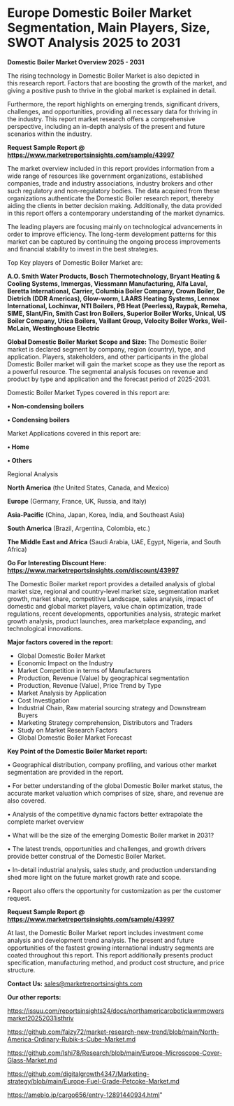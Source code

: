 # Europe Domestic Boiler Market Segmentation, Main Players, Size, SWOT Analysis 2025 to 2031

<Strong> Domestic Boiler Market Overview 2025 - 2031</strong>

The rising technology in Domestic Boiler Market is also depicted in this research report. Factors that are boosting the growth of the market, and giving a positive push to thrive in the global market is explained in detail.

Furthermore, the report highlights on emerging trends, significant drivers, challenges, and opportunities, providing all necessary data for thriving in the industry. This report market research offers a comprehensive perspective, including an in-depth analysis of the present and future scenarios within the industry.

<strong>Request Sample Report @ <a href=https://www.marketreportsinsights.com/sample/43997>https://www.marketreportsinsights.com/sample/43997</a></strong>

The market overview included in this report provides information from a wide range of resources like government organizations, established companies, trade and industry associations, industry brokers and other such regulatory and non-regulatory bodies. The data acquired from these organizations authenticate the Domestic Boiler research report, thereby aiding the clients in better decision making. Additionally, the data provided in this report offers a contemporary understanding of the market dynamics.

The leading players are focusing mainly on technological advancements in order to improve efficiency. The long-term development patterns for this market can be captured by continuing the ongoing process improvements and financial stability to invest in the best strategies.

Top Key players of Domestic Boiler Market are:

<strong>A.O. Smith Water Products, Bosch Thermotechnology, Bryant Heating & Cooling Systems, Immergas, Viessmann Manufacturing, Alfa Laval, Beretta International, Carrier, Columbia Boiler Company, Crown Boiler, De Dietrich (DDR Americas), Glow-worm, LAARS Heating Systems, Lennox International, Lochinvar, NTI Boilers, PB Heat (Peerless), Raypak, Remeha, SIME, Slant/Fin, Smith Cast Iron Boilers, Superior Boiler Works, Unical, US Boiler Company, Utica Boilers, Vaillant Group, Velocity Boiler Works, Weil-McLain, Westinghouse Electric</strong>

<strong><b>Global Domestic Boiler Market Scope and Size:</b></strong>
The Domestic Boiler market is declared segment by company, region (country), type, and application. Players, stakeholders, and other participants in the global Domestic Boiler market will gain the market scope as they use the report as a powerful resource. The segmental analysis focuses on revenue and product by type and application and the forecast period of 2025-2031.

Domestic Boiler Market Types covered in this report are:

<strong>•  Non-condensing boilers

•  Condensing boilers</strong>

Market Applications covered in this report are:

<strong>•  Home

•  Others</strong> 

Regional Analysis

<strong>North America</strong> (the United States, Canada, and Mexico)

<strong>Europe</strong> (Germany, France, UK, Russia, and Italy)

<strong>Asia-Pacific</strong> (China, Japan, Korea, India, and Southeast Asia)

<strong>South America</strong> (Brazil, Argentina, Colombia, etc.)

<strong>The Middle East and Africa</strong> (Saudi Arabia, UAE, Egypt, Nigeria, and South Africa)

<strong>Go For Interesting Discount Here: <a href=https://www.marketreportsinsights.com/discount/43997>https://www.marketreportsinsights.com/discount/43997</a></strong>

The Domestic Boiler market report provides a detailed analysis of global market size, regional and country-level market size, segmentation market growth, market share, competitive Landscape, sales analysis, impact of domestic and global market players, value chain optimization, trade regulations, recent developments, opportunities analysis, strategic market growth analysis, product launches, area marketplace expanding, and technological innovations.

<strong><b>Major factors covered in the report:</b></strong>
<ul>
  <li>Global Domestic Boiler Market </li>
  <li>Economic Impact on the Industry</li>
  <li>Market Competition in terms of Manufacturers</li>
  <li>Production, Revenue (Value) by geographical segmentation</li>
  <li>Production, Revenue (Value), Price Trend by Type</li>
  <li>Market Analysis by Application</li>
  <li>Cost Investigation</li>
  <li>Industrial Chain, Raw material sourcing strategy and Downstream Buyers</li>
  <li>Marketing Strategy comprehension, Distributors and Traders</li>
  <li>Study on Market Research Factors</li>
  <li>Global Domestic Boiler Market Forecast</li>
</ul>

<strong><b>Key Point of the Domestic Boiler Market report:</b></strong>

• Geographical distribution, company profiling, and various other market segmentation are provided in the report.

• For better understanding of the global Domestic Boiler market status, the accurate market valuation which comprises of size, share, and revenue are also covered.

• Analysis of the competitive dynamic factors better extrapolate the complete market overview

• What will be the size of the emerging Domestic Boiler market in 2031?

• The latest trends, opportunities and challenges, and growth drivers provide better construal of the Domestic Boiler Market.

• In-detail industrial analysis, sales study, and production understanding shed more light on the future market growth rate and scope.

• Report also offers the opportunity for customization as per the customer request.

<strong>Request Sample Report @ <a href=https://www.marketreportsinsights.com/sample/43997>https://www.marketreportsinsights.com/sample/43997</a></strong>

At last, the Domestic Boiler Market report includes investment come analysis and development trend analysis. The present and future opportunities of the fastest growing international industry segments are coated throughout this report. This report additionally presents product specification, manufacturing method, and product cost structure, and price structure.

<strong>Contact Us:</strong>
sales@marketreportsinsights.com

<strong>Our other reports:</strong>

<a href=https://issuu.com/reportsinsights24/docs/northamericaroboticlawnmowersmarket20252031isthriv>https://issuu.com/reportsinsights24/docs/northamericaroboticlawnmowersmarket20252031isthriv</a>

<a href=https://github.com/faizy72/market-research-new-trend/blob/main/North-America-Ordinary-Rubik-s-Cube-Market.md>https://github.com/faizy72/market-research-new-trend/blob/main/North-America-Ordinary-Rubik-s-Cube-Market.md</a>

<a href=https://github.com/Ishi78/Research/blob/main/Europe-Microscope-Cover-Glass-Market.md>https://github.com/Ishi78/Research/blob/main/Europe-Microscope-Cover-Glass-Market.md</a>

<a href=https://github.com/digitalgrowth4347/Marketing-strategy/blob/main/Europe-Fuel-Grade-Petcoke-Market.md>https://github.com/digitalgrowth4347/Marketing-strategy/blob/main/Europe-Fuel-Grade-Petcoke-Market.md</a>

<a href=https://ameblo.jp/cargo656/entry-12891440934.html>https://ameblo.jp/cargo656/entry-12891440934.html</a>"
